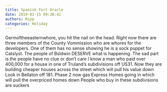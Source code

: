 ```yaml
---
title: Spanish Fort Oracle
date: 2019-02-15 09:38:42
authors: Ripp
categories: Holiday
---
```


 Germoftheeasternwhore, you hit the nail on the head.   Right now there are three members of the County Vommission who are whores for the developers.  One of them has no sense showing he is a sock puppet for Catslyst.
The people of Bsldwin DESERVE what is happening.  The sad part is the people have no clue or don’t care
I know a man who paid over 400,000 for a house in one of Truland’s subdivisions off US31.  Now they are building cheaper houses across the street which will pull his value down
Look in Bellaton off 181.  Phase 2 now gas Express Homes going in which will pull the overpriced homes down
People who buy in these subdivisions are suckers
